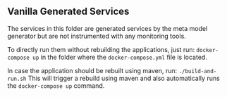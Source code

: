 ## Vanilla Generated Services

The services in this folder are generated services by the meta model generator but are not instrumented with any monitoring tools.

To directly run them without rebuilding the applications, just run:
`docker-compose up`
in the folder where the `docker-compose.yml` file is located.

In case the application should be rebuilt using maven, run:
`./build-and-run.sh`
This will trigger a rebuild using maven and also automatically runs the `docker-compose up` command.
